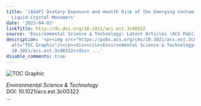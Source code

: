 ```yaml
---
title: '[ASAP] Dietary Exposure and Health Risk of the Emerging Contaminant Fluorinated
  Liquid-Crystal Monomers'
date: '2023-04-03'
linkTitle: http://dx.doi.org/10.1021/acs.est.3c00322
source: 'Environmental Science & Technology: Latest Articles (ACS Publications)'
description: '<p><img src="https://pubs.acs.org/cms/10.1021/acs.est.3c00322/asset/images/medium/es3c00322_0006.gif"
  alt="TOC Graphic"/></p><div><cite>Environmental Science & Technology</cite></div><div>DOI:
  10.1021/acs.est.3c00322</div> ...'
disable_comments: true
---
```

<p><img src="https://pubs.acs.org/cms/10.1021/acs.est.3c00322/asset/images/medium/es3c00322_0006.gif" alt="TOC Graphic"/></p><div><cite>Environmental Science & Technology</cite></div><div>DOI: 10.1021/acs.est.3c00322</div> ...